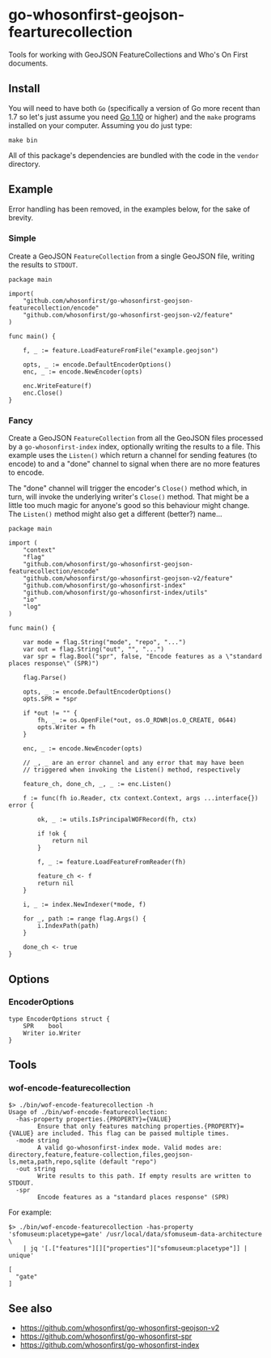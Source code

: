 # go-whosonfirst-geojson-fearturecollection

Tools for working with GeoJSON FeatureCollections and Who's On First documents.

## Install

You will need to have both `Go` (specifically a version of Go more recent than 1.7 so let's just assume you need [Go 1.10](https://golang.org/dl/) or higher) and the `make` programs installed on your computer. Assuming you do just type:

```
make bin
```

All of this package's dependencies are bundled with the code in the `vendor` directory.

## Example

Error handling has been removed, in the examples below, for the sake of brevity.

### Simple

Create a GeoJSON `FeatureCollection` from a single GeoJSON file, writing the results to `STDOUT`.

```
package main

import(
	"github.com/whosonfirst/go-whosonfirst-geojson-featurecollection/encode"
	"github.com/whosonfirst/go-whosonfirst-geojson-v2/feature"
)

func main() {

	f, _ := feature.LoadFeatureFromFile("example.geojson")

	opts, _ := encode.DefaultEncoderOptions()
	enc, _ := encode.NewEncoder(opts)

	enc.WriteFeature(f)
	enc.Close()
}	
```

### Fancy

Create a GeoJSON `FeatureCollection` from all the GeoJSON files processed by a `go-whosonfirst-index` index, optionally writing the results to a file. This example uses the `Listen()` which return a channel for sending features (to encode) to and a "done" channel to signal when there are no more features to encode.

The "done" channel will trigger the encoder's `Close()` method which, in turn, will invoke the underlying writer's `Close()` method. That might be a little too much magic for anyone's good so this behaviour might change. The `Listen()` method might also get a different (better?) name...

```
package main

import (
	"context"
	"flag"
	"github.com/whosonfirst/go-whosonfirst-geojson-featurecollection/encode"
	"github.com/whosonfirst/go-whosonfirst-geojson-v2/feature"
	"github.com/whosonfirst/go-whosonfirst-index"
	"github.com/whosonfirst/go-whosonfirst-index/utils"
	"io"
	"log"
)

func main() {

	var mode = flag.String("mode", "repo", "...")
	var out = flag.String("out", "", "...")	
	var spr = flag.Bool("spr", false, "Encode features as a \"standard places response\" (SPR)")

	flag.Parse()

	opts, _ := encode.DefaultEncoderOptions()
	opts.SPR = *spr

	if *out != "" {
		fh, _ := os.OpenFile(*out, os.O_RDWR|os.O_CREATE, 0644)
	   	opts.Writer = fh
	}
	
	enc, _ := encode.NewEncoder(opts)

	// _, _ are an error channel and any error that may have been
	// triggered when invoking the Listen() method, respectively
	
	feature_ch, done_ch, _, _ := enc.Listen()

	f := func(fh io.Reader, ctx context.Context, args ...interface{}) error {

		ok, _ := utils.IsPrincipalWOFRecord(fh, ctx)

		if !ok {
			return nil
		}

		f, _ := feature.LoadFeatureFromReader(fh)

		feature_ch <- f
		return nil
	}

	i, _ := index.NewIndexer(*mode, f)

	for _, path := range flag.Args() {
		i.IndexPath(path)
	}

	done_ch <- true
}
```

## Options

### EncoderOptions

```
type EncoderOptions struct {
	SPR    bool
	Writer io.Writer
}
```

## Tools

### wof-encode-featurecollection

```
$> ./bin/wof-encode-featurecollection -h
Usage of ./bin/wof-encode-featurecollection:
  -has-property properties.{PROPERTY}={VALUE}
    	Ensure that only features matching properties.{PROPERTY}={VALUE} are included. This flag can be passed multiple times.
  -mode string
    	A valid go-whosonfirst-index mode. Valid modes are: directory,feature,feature-collection,files,geojson-ls,meta,path,repo,sqlite (default "repo")
  -out string
    	Write results to this path. If empty results are written to STDOUT.
  -spr
    	Encode features as a "standard places response" (SPR)
```

For example:

```
$> ./bin/wof-encode-featurecollection -has-property 'sfomuseum:placetype=gate' /usr/local/data/sfomuseum-data-architecture \
   	| jq '[.["features"][]["properties"]["sfomuseum:placetype"]] | unique'

[
  "gate"
]
```

## See also

* https://github.com/whosonfirst/go-whosonfirst-geojson-v2
* https://github.com/whosonfirst/go-whosonfirst-spr
* https://github.com/whosonfirst/go-whosonfirst-index
